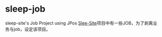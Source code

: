 # sleep-job
sleep-site's Job Project using JPos 
<a href="/zhangJingtao/sleep-site">Slee-Site</a>项目中有一些JOB，为了剥离业务与job，设定该项目。

